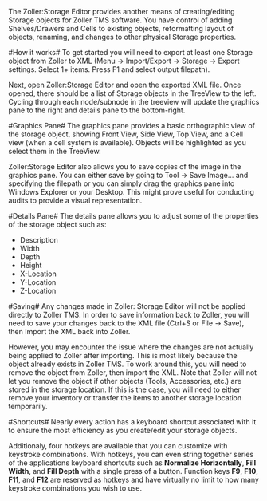 The Zoller:Storage Editor provides another means of creating/editing Storage objects for Zoller TMS software. You have control of adding Shelves/Drawers and Cells to existing objects, reformatting layout of objects, renaming, and changes to other physical Storage properties.

#How it works#
To get started you will need to export at least one Storage object from Zoller to XML (Menu -> Import/Export -> Storage -> Export settings. Select 1+ items. Press F1 and select output filepath).

Next, open Zoller:Storage Editor and open the exported XML file. Once opened, there should be a list of Storage objects in the TreeView to the left. Cycling through each node/subnode in the treeview will update the graphics pane to the right and details pane to the bottom-right.

#Graphics Pane#
The graphics pane provides a basic orthographic view of the storage object, showing Front View, Side View, Top View, and a Cell view (when a cell system is available). Objects will be highlighted as you select them in the TreeView.

Zoller:Storage Editor also allows you to save copies of the image in the graphics pane. You can either save by going to Tool -> Save Image... and specifying the filepath or you can simply drag the graphics pane into Windows Explorer or your Desktop. This might prove useful for conducting audits to provide a visual representation.

#Details Pane#
The details pane allows you to adjust some of the properties of the storage object such as:

 - Description
 - Width
 - Depth
 - Height
 - X-Location
 - Y-Location
 - Z-Location

#Saving#
Any changes made in Zoller: Storage Editor will not be applied directly to Zoller TMS. In order to save information back to Zoller, you will need to save your changes back to the XML file (Ctrl+S or File -> Save), then Import the XML back into Zoller.

However, you may encounter the issue where the changes are not actually being applied to Zoller after importing. This is most likely because the object already exists in Zoller TMS. To work around this, you will need to remove the object from Zoller, then import the XML. Note that Zoller will not let you remove the object if other objects (Tools, Accessories, etc.) are stored in the storage location. If this is the case, you will need to either remove your inventory or transfer the items to another storage location temporarily.

#Shortcuts#
Nearly every action has a keyboard shortcut associated with it to ensure the most efficiency as you create/edit your storage objects.

Additionaly, four hotkeys are available that you can customize with keystroke combinations. With hotkeys, you can even string together series of the applications keyboard shortcuts such as **Normalize Horizontally**, **Fill Width**, and **Fill Depth** with a single press of a button. Function keys **F9**, **F10**, **F11**, and **F12** are reserved as hotkeys and have virtually no limit to how many keystroke combinations you wish to use.